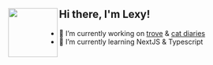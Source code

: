 ## Hi there, I'm Lexy!<img src="https://user-images.githubusercontent.com/25832984/113882322-3297f580-978b-11eb-866b-50f740dd9f0f.gif" width=100px align=left></img>

- 🔭 I’m currently working on [trove](https://github.com/lexykio/trove) & [cat diaries](https://github.com/lexykio/cat-diaries)
- 🌱 I’m currently learning NextJS & Typescript


<!--
**lexykio/lexykio** is a ✨ _special_ ✨ repository because its `README.md` (this file) appears on your GitHub profile.
Here are some ideas to get you started:

##
<p>
<img src="./stack/javascript.svg" height="20px">
<img src="./stack/react.svg" height="20px">
<img src="./stack/redux.svg" height="20px">
<img src="./stack/html-5.svg" height="22px">
<img src="./stack/css-3.svg" height="22px">
<img src="./stack/python.svg" height="20px">
<img src="./stack/figma.svg" height="18px">
&nbsp;&nbsp;
<img src="./stack/nodejs-icon.svg" height="20px">
<img src="./stack/mysql.svg" height="20px"> 
<img src="./stack/sequelize.svg" height="20px"> 
<img src="./stack/mongo.svg" height="22px">
&nbsp;&nbsp;
<img src="./stack/visual-studio-code.svg" height="20px">
<img src="./stack/npm.svg" height="15px">
&nbsp;&nbsp;
<img src="./stack/netlify.svg" height="20px">
<img src="./stack/heroku-icon.svg" height="20px">
<img src="./stack/aws-ec2.svg" height="20px">
<img src="./stack/aws-rds.svg" height="20px">
</p>

<p align="center"> <img src="https://github-readme-stats.vercel.app/api?username=lexykio&show_icons=true&theme=react" alt="lexykio" />
- 📫 How to reach me: [linkedin](https://www.linkedin.com/in/lexyk/)
- 🔭 I’m currently working on ...
- 🌱 I’m currently learning ...
- 👯 I’m looking to collaborate on ...
- 🤔 I’m looking for help with ...
- 💬 Ask me about ...
- 📫 How to reach me: ...
- 😄 Pronouns: ...
- ⚡ Fun fact: ...
-->
